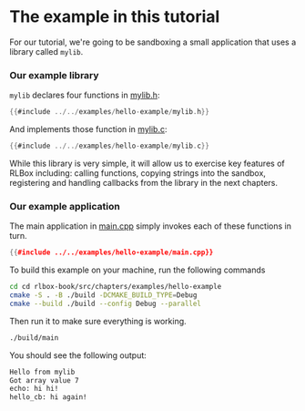# The example in this tutorial

For our tutorial, we're going to be sandboxing a small application that uses a
library called ``mylib``.


### Our example library

``mylib`` declares four functions in [mylib.h](../../examples/hello-example/mylib.h):

```c
{{#include ../../examples/hello-example/mylib.h}}
```

And implements those function in [mylib.c](../../examples/hello-example/mylib.c):

```c
{{#include ../../examples/hello-example/mylib.c}}
```


While this library is very simple, it will allow us to exercise key features of
RLBox including: calling functions, copying strings into the sandbox,
registering and handling callbacks from the library in the next chapters.

### Our example application

The main application in [main.cpp](../../examples/hello-example/main.cpp) simply invokes each of these functions in turn.

```cpp
{{#include ../../examples/hello-example/main.cpp}}
```


To build this example on your machine, run the following commands

```bash
cd cd rlbox-book/src/chapters/examples/hello-example
cmake -S . -B ./build -DCMAKE_BUILD_TYPE=Debug
cmake --build ./build --config Debug --parallel
```

Then run it to make sure everything is working.

```bash
./build/main
```

You should see the following output:
```bash
Hello from mylib
Got array value 7
echo: hi hi!
hello_cb: hi again!
```
